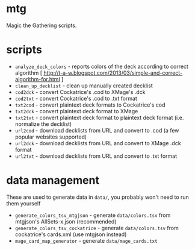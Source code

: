mtg
===

Magic the Gathering scripts.

scripts
=======

* `analyze_deck_colors` - reports colors of the deck according to correct algorithm [ http://t-a-w.blogspot.com/2013/03/simple-and-correct-algorithm-for.html ]
* `clean_up_decklist` - clean up manually created decklist
* `cod2dck` - convert Cockatrice's .cod to XMage's .dck
* `cod2txt` - convert Cockatrice's .cod to .txt format
* `txt2cod` - convert plaintext deck formats to Cockatrice's cod
* `txt2dck` - convert plaintext deck format to XMage
* `txt2txt` - convert plaintext deck format to plaintext deck format (i.e. normalize the decklist)
* `url2cod` - download decklists from URL and convert to .cod (a few popular websites supported)
* `url2dck` - download decklists from URL and convert to XMage .dck format
* `url2txt` - download decklists from URL and convert to .txt format


data management
===============

These are used to generate data in `data/`, you probably won't need to run them yourself

* `generate_colors_tsv_mtgjson` - generate `data/colors.tsv` from mtgjson's AllSets-x.json (recommended)
* `generate_colors_tsv_cockatrice` - generate `data/colors.tsv` from cockatrice's cards.xml (use mtgjson instead)
* `mage_card_map_generator` - generate `data/mage_cards.txt`
